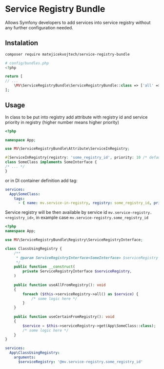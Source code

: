 # Service Registry Bundle

Allows Symfony developers to add services into service registry without any further configuration needed.

## Instalation
```bash
composer require matejicekvojtech/service-registry-bundle
```
```php
# config/bundles.php
<?php

return [
// ...
    \MV\ServiceRegistryBundle\ServiceRegistryBundle::class => ['all' => true],
];
```

## Usage
In class to be put into registry add attribute with registry id and service priority in registry (higher number means higher priority)
```php
<?php

namespace App;

use MV\ServiceRegistryBundle\Attribute\ServiceInRegistry;

#[ServiceInRegistry(registry: 'some_registry_id', priority: 10 /* default 0 */)]
class SomeClass implements SomeInterface {
/* ... */
}
```

or in DI container definition add tag:
```yaml
services:
  App\SomeClass:
    tags:
      - { name: mv.service-in-registry, registry: some_registry_id, priority: 10 }
```

Service registry will be then available by service id `mv.service-registry.<registry_id>`, in example case `mv.service-registry.some_registry_id`

```php
<?php
namespace App;

use MV\ServiceRegistryBundle\Registry\ServiceRegistryInterface;

class ClassUsingRegistry {
    /**
     * @param ServiceRegistryInterface<SomeInterface> $serviceRegistry
     */
    public function __construct(
        private ServiceRegistryInterface $serviceRegistry,
    )
    
    public function useAllFromRegistry(): void
    {
        foreach ($this->serviceRegistry->all() as $service) {
            /* some logic here */
        }
    }
    
    public function useCertainFromRegistry(): void
    {
        $service = $this->serviceRegistry->get(App\SomeClass::class);
        /* some logic here */
    }
}
```
```yaml
services:
  App\ClassUsingRegistry:
    arguments:
      $serviceRegistry: '@mv.service-registry.some_registry_id'
```
